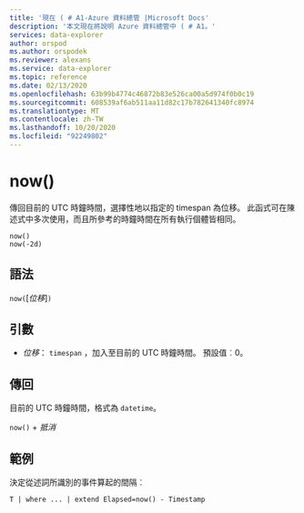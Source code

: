```yaml
---
title: '現在 ( # A1-Azure 資料總管 |Microsoft Docs'
description: '本文現在將說明 Azure 資料總管中 ( # A1。'
services: data-explorer
author: orspod
ms.author: orspodek
ms.reviewer: alexans
ms.service: data-explorer
ms.topic: reference
ms.date: 02/13/2020
ms.openlocfilehash: 63b99b4774c46872b83e526ca00a5d974f0b0c19
ms.sourcegitcommit: 608539af6ab511aa11d82c17b782641340fc8974
ms.translationtype: MT
ms.contentlocale: zh-TW
ms.lasthandoff: 10/20/2020
ms.locfileid: "92249802"
---
```

# <a name="now"></a>now()

傳回目前的 UTC 時鐘時間，選擇性地以指定的 timespan 為位移。
此函式可在陳述式中多次使用，而且所參考的時鐘時間在所有執行個體皆相同。

```kusto
now()
now(-2d)
```

## <a name="syntax"></a>語法

`now(`[*位移*]`)`

## <a name="arguments"></a>引數

* *位移*： `timespan` ，加入至目前的 UTC 時鐘時間。 預設值︰0。

## <a name="returns"></a>傳回

目前的 UTC 時鐘時間，格式為 `datetime`。

`now()` + *抵消* 

## <a name="example"></a>範例

決定從述詞所識別的事件算起的間隔︰

```kusto
T | where ... | extend Elapsed=now() - Timestamp
```